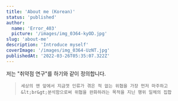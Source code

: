 ```yaml
---
title: 'About me (Korean)'
status: 'published'
author:
  name: 'Error_403'
  picture: '/images/img_0364-kyOD.jpg'
slug: 'about-me'
description: 'Introduce myself'
coverImage: '/images/img_0364-UzNT.jpg'
publishedAt: '2022-03-26T05:35:07.322Z'
---
```


저는 "취약점 연구"를 하기와 같이 정의합니다.

> `세상의 맨 앞에서 지금껏 인류가 겪은 적 없는 위협을 가장 먼저 마주하고&lt;br&gt;분석함으로써 위협을 완화하려는 목적을 지닌 행위 일체의 집합`

